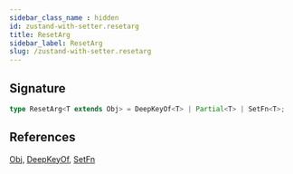 ```yaml
---
sidebar_class_name : hidden
id: zustand-with-setter.resetarg
title: ResetArg
sidebar_label: ResetArg
slug: /zustand-with-setter.resetarg
---
```






## Signature

```typescript
type ResetArg<T extends Obj> = DeepKeyOf<T> | Partial<T> | SetFn<T>;
```
## References
 [Obj](./universal.obj), [DeepKeyOf](./universal.deepkeyof), [SetFn](./zustand-with-setter.setfn)

